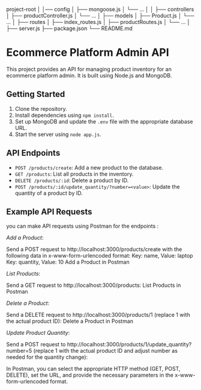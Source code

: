 project-root
│
│── config
│ ├── mongoose.js
│ └── ...
│
│
├── controllers
│ ├── productController.js
│ └── ...
│
├── models
│ ├── Product.js
│ └── ...
│
├── routes
│ ├── index_routes.js
│ ├── productRoutes.js
│ └── ...
│
├── server.js
├── package.json
└── README.md

# Ecommerce Platform Admin API

This project provides an API for managing product inventory for an ecommerce platform admin. It is built using Node.js and MongoDB.

## Getting Started

1. Clone the repository.
2. Install dependencies using `npm install`.
3. Set up MongoDB and update the `.env` file with the appropriate database URL.
4. Start the server using `node app.js`.

## API Endpoints

- `POST /products/create`: Add a new product to the database.
- `GET /products`: List all products in the inventory.
- `DELETE /products/:id`: Delete a product by ID.
- `POST /products/:id/update_quantity/?number=<value>`: Update the quantity of a product by ID.

## Example API Requests

you can make API requests using Postman for the endpoints :

_Add a Product_:

Send a POST request to http://localhost:3000/products/create with the following data in x-www-form-urlencoded format:
Key: name, Value: laptop
Key: quantity, Value: 10
Add a Product in Postman

_List Products_:

Send a GET request to http://localhost:3000/products:
List Products in Postman

_Delete a Product_:

Send a DELETE request to http://localhost:3000/products/1 (replace 1 with the actual product ID):
Delete a Product in Postman

_Update Product Quantity_:

Send a POST request to http://localhost:3000/products/1/update_quantity?number=5 (replace 1 with the actual product ID and adjust number as needed for the quantity change):

In Postman, you can select the appropriate HTTP method (GET, POST, DELETE), set the URL, and provide the necessary parameters in the x-www-form-urlencoded format.
